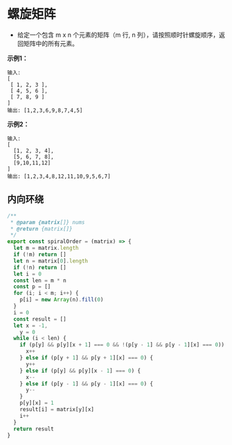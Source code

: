 # 螺旋矩阵

- 给定一个包含 m x n 个元素的矩阵（m 行, n 列），请按照顺时针螺旋顺序，返回矩阵中的所有元素。  


**示例1：**
```
输入:
[
 [ 1, 2, 3 ],
 [ 4, 5, 6 ],
 [ 7, 8, 9 ]
]
输出: [1,2,3,6,9,8,7,4,5]
```
**示例2：**
```
输入:
[
  [1, 2, 3, 4],
  [5, 6, 7, 8],
  [9,10,11,12]
]
输出: [1,2,3,4,8,12,11,10,9,5,6,7]
```

## 内向环绕
```javascript
/**
 * @param {matrix[]} nums
 * @return {matrix[]}
 */
export const spiralOrder = (matrix) => {
  let m = matrix.length
  if (!m) return []
  let n = matrix[0].length
  if (!n) return []
  let i = 0
  const len = m * n
  const p = []
  for (i; i < m; i++) {
    p[i] = new Array(n).fill(0)
  }
  i = 0
  const result = []
  let x = -1,
    y = 0
  while (i < len) {
    if (p[y] && p[y][x + 1] === 0 && !(p[y - 1] && p[y - 1][x] === 0)) {
      x++
    } else if (p[y + 1] && p[y + 1][x] === 0) {
      y++
    } else if (p[y] && p[y][x - 1] === 0) {
      x--
    } else if (p[y - 1] && p[y - 1][x] === 0) {
      y--
    }
    p[y][x] = 1
    result[i] = matrix[y][x]
    i++
  }
  return result
}
``` 

<CodeTest style="margin-top: 20px;" mode="spiralOrder" />  

<vTalk />